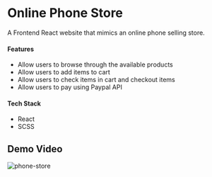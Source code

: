 # Online Phone Store #

A Frontend React website that mimics an online phone selling store.

#### Features
* Allow users to browse through the available products
* Allow users to add items to cart
* Allow users to check items in cart and checkout items
* Allow users to pay using Paypal API

#### Tech Stack
* React
* SCSS


## Demo Video ##
![phone-store](https://user-images.githubusercontent.com/57489399/100417111-14bed380-30bb-11eb-9c92-2afa0a0f20c8.gif)
